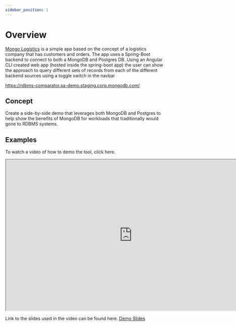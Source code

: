 ```yaml
---
sidebar_position: 1
---
```

# Overview

[Mongo Logistics](https://rdbms-comparator.sa-demo.staging.corp.mongodb.com/) is a simple app based on the concept of a logistics company that has customers and orders.
The app uses a Spring-Boot backend to connect to both a MongoDB and Postgres DB.
Using an Angular CLI created web app (hosted inside the spring-boot app) the user can show the approach to query different
sets of records from each of the different backend sources using a toggle switch in the navbar

https://rdbms-comparator.sa-demo.staging.corp.mongodb.com/

## Concept

Create a side-by-side demo that leverages both MongoDB and Postgres to help show the benefits of MongoDB for workloads that traditionally
would gone to RDBMS systems.


## Examples

To watch a video of how to demo the tool, click here.

<iframe src="https://drive.google.com/file/d/1njXlVx3E8vukUteKWpsTuvBy7TT9kX7p/preview" width="800" height="480" allow="autoplay"></iframe>

Link to the slides used in the video can be found here. [Demo Slides](https://docs.google.com/presentation/d/1JAXjDMlUrH4IIpmhlOSK4NHA5Pz2TLaia1KF4Ewo6EQ/edit?usp=drive_link)





